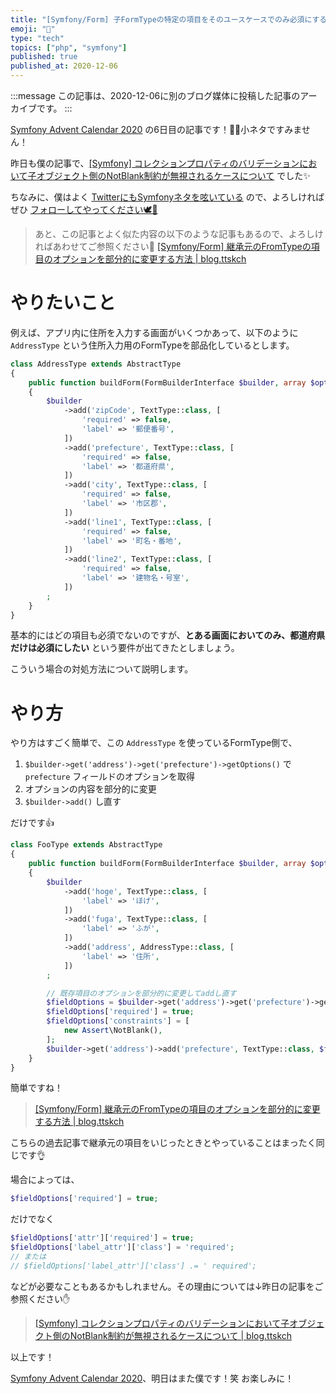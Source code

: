 ```yaml
---
title: "[Symfony/Form] 子FormTypeの特定の項目をそのユースケースでのみ必須にする方法"
emoji: "🎻"
type: "tech"
topics: ["php", "symfony"]
published: true
published_at: 2020-12-06
---
```


:::message
この記事は、2020-12-06に別のブログ媒体に投稿した記事のアーカイブです。
:::

[Symfony Advent Calendar 2020](https://qiita.com/advent-calendar/2020/symfony) の6日目の記事です！🎄🌙小ネタですみません！

昨日も僕の記事で、[[Symfony] コレクションプロパティのバリデーションにおいて子オブジェクト側のNotBlank制約が無視されるケースについて](https://blog.ttskch.com/symfony-not-blank-validation-for-collection-property/) でした✨

ちなみに、僕はよく [TwitterにもSymfonyネタを呟いている](https://twitter.com/search?q=from%3Attskch%20(symfony%20OR%20doctrine)&src=typed_query&f=live) ので、よろしければぜひ [フォローしてやってください🕊🤲](https://twitter.com/ttskch)

> あと、この記事とよく似た内容の以下のような記事もあるので、よろしければあわせてご参照ください🤲
> [[Symfony/Form] 継承元のFromTypeの項目のオプションを部分的に変更する方法 | blog.ttskch](https://blog.ttskch.com/symfony-form-modify-options-of-base-formtype/)

# やりたいこと

例えば、アプリ内に住所を入力する画面がいくつかあって、以下のように `AddressType` という住所入力用のFormTypeを部品化しているとします。

```php
class AddressType extends AbstractType
{
    public function buildForm(FormBuilderInterface $builder, array $options)
    {
        $builder
            ->add('zipCode', TextType::class, [
                'required' => false,
                'label' => '郵便番号',
            ])
            ->add('prefecture', TextType::class, [
                'required' => false,
                'label' => '都道府県',
            ])
            ->add('city', TextType::class, [
                'required' => false,
                'label' => '市区郡',
            ])
            ->add('line1', TextType::class, [
                'required' => false,
                'label' => '町名・番地',
            ])
            ->add('line2', TextType::class, [
                'required' => false,
                'label' => '建物名・号室',
            ])
        ;
    }
}
```

基本的にはどの項目も必須でないのですが、**とある画面においてのみ、都道府県だけは必須にしたい** という要件が出てきたとしましょう。

こういう場合の対処方法について説明します。

# やり方

やり方はすごく簡単で、この `AddressType` を使っているFormType側で、

1. `$builder->get('address')->get('prefecture')->getOptions()` で `prefecture` フィールドのオプションを取得
1. オプションの内容を部分的に変更
1. `$builder->add()` し直す

だけです👍

```php
class FooType extends AbstractType
{
    public function buildForm(FormBuilderInterface $builder, array $options)
    {
        $builder
            ->add('hoge', TextType::class, [
                'label' => 'ほげ',
            ])
            ->add('fuga', TextType::class, [
                'label' => 'ふが',
            ])
            ->add('address', AddressType::class, [
                'label' => '住所',
            ])
        ;

        // 既存項目のオプションを部分的に変更してaddし直す
        $fieldOptions = $builder->get('address')->get('prefecture')->getOptions();
        $fieldOptions['required'] = true;
        $fieldOptions['constraints'] = [
            new Assert\NotBlank(),
        ];
        $builder->get('address')->add('prefecture', TextType::class, $fieldOptions);
    }
}
```

簡単ですね！

> [[Symfony/Form] 継承元のFromTypeの項目のオプションを部分的に変更する方法 | blog.ttskch](https://blog.ttskch.com/symfony-form-modify-options-of-base-formtype/)

こちらの過去記事で継承元の項目をいじったときとやっていることはまったく同じです👌

場合によっては、

```php
$fieldOptions['required'] = true;
```

だけでなく

```php
$fieldOptions['attr']['required'] = true;
$fieldOptions['label_attr']['class'] = 'required';
// または
// $fieldOptions['label_attr']['class'] .= ' required';
```

などが必要なこともあるかもしれません。その理由については↓昨日の記事をご参照ください✋

> [[Symfony] コレクションプロパティのバリデーションにおいて子オブジェクト側のNotBlank制約が無視されるケースについて | blog.ttskch](https://blog.ttskch.com/symfony-not-blank-validation-for-collection-property/) 

以上です！

[Symfony Advent Calendar 2020](https://qiita.com/advent-calendar/2020/symfony)、明日はまた僕です！笑 お楽しみに！
